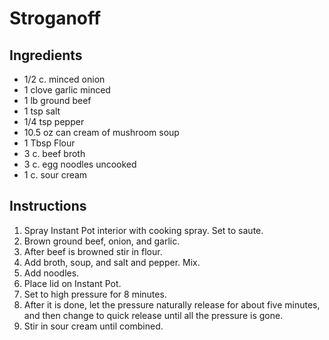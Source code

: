 # Stroganoff 

## Ingredients

- 1/2 c. minced onion
- 1 clove garlic minced
- 1 lb ground beef
- 1 tsp salt
- 1/4 tsp pepper
- 10.5 oz can cream of mushroom soup
- 1 Tbsp Flour
- 3 c. beef broth
- 3 c. egg noodles uncooked
- 1 c. sour cream

## Instructions

1. Spray Instant Pot interior with cooking spray. Set to saute.
2. Brown ground beef, onion, and garlic.
3. After beef is browned stir in flour.
4. Add broth, soup, and salt and pepper. Mix.
5. Add noodles.
6. Place lid on Instant Pot.
7. Set to high pressure for 8 minutes.
8. After it is done, let the pressure naturally release for about five minutes, and then change to quick release until all the pressure is gone.
9. Stir in sour cream until combined.
